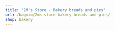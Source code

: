 ```yaml
---
title: "2M's Store - Bakery breads and pies"
url: /baguio/2ms-store-bakery-breads-and-pies/
shop: bakery
---
```

